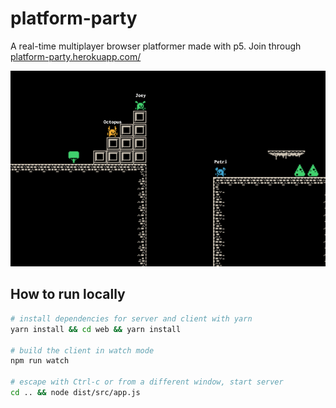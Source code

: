 # platform-party

A real-time multiplayer browser platformer made with p5. Join through <a href=https://platform-party.herokuapp.com/>platform-party.herokuapp.com/</a>

![Platform Party](./images/snapshot.png)

## How to run locally
```bash
# install dependencies for server and client with yarn
yarn install && cd web && yarn install

# build the client in watch mode
npm run watch

# escape with Ctrl-c or from a different window, start server
cd .. && node dist/src/app.js
```
